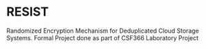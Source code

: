 # RESIST
Randomized Encryption Mechanism for Deduplicated Cloud Storage Systems. Formal Project done as part of CSF366 Laboratory Project
